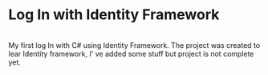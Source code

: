 <h1><b>Log In with Identity Framework</b></h1>
<br>
My first log In with C# using Identity Framework. The project was created to lear Identity framework, I' ve added some stuff but project is not complete yet.
